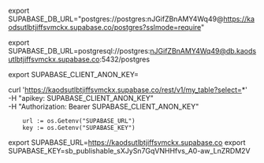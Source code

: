 export SUPABASE_DB_URL="postgres://postgres:nJGifZBnAMY4Wq49@https://kaodsutlbtjiffsvmckx.supabase.co/postgres?sslmode=require"

export SUPABASE_DB_URL=postgresql://postgres:nJGifZBnAMY4Wq49@db.kaodsutlbtjiffsvmckx.supabase.co:5432/postgres



export SUPABASE_CLIENT_ANON_KEY=


curl 'https://kaodsutlbtjiffsvmckx.supabase.co/rest/v1/my_table?select=*' \
-H "apikey: SUPABASE_CLIENT_ANON_KEY" \
-H "Authorization: Bearer SUPABASE_CLIENT_ANON_KEY"

		url := os.Getenv("SUPABASE_URL")
		key := os.Getenv("SUPABASE_KEY")

export SUPABASE_URL=https://kaodsutlbtjiffsvmckx.supabase.co
export SUPABASE_KEY=sb_publishable_sXJySn7GqVNHHfvs_A0-aw_LnZRDM2V
